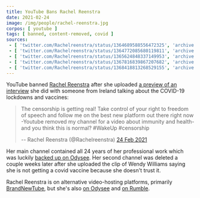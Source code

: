 ```yaml
---
title: YouTube Bans Rachel Reenstra
date: 2021-02-24
image: /img/people/rachel-reenstra.jpg
corpos: [ youtube ]
tags: [ banned, content-removed, covid ]
sources:
 - [ 'twitter.com/Rachelreenstra/status/1364689588556472325', 'archive.is/dKa9r' ]
 - [ 'twitter.com/Rachelreenstra/status/1364772085680119811', 'archive.is/xZ6BH' ]
 - [ 'twitter.com/Rachelreenstra/status/1365624848337149953', 'archive.is/pCTFX' ]
 - [ 'twitter.com/Rachelreenstra/status/1367816839867207682', 'archive.is/kl3Gi' ]
 - [ 'twitter.com/Rachelreenstra/status/1368418813268529155', 'archive.is/xaISY' ]
---
```


YouTube banned [Rachel Reenstra](https://rachelreenstra.net) after she uploaded
[a preview of an
interview](https://odysee.com/@loveyourwildlife:d/when-irish-eyes-are-not-smiling-ireland:6)
she did with someone from Ireland talking about the COVID-19 lockdowns and
vaccines:

> The censorship is getting real! Take control of your right to freedom of
> speech and follow me on the best new platform out there right now -Youtube
> removed my channel for a video about immunity and health- and you think this
> is normal? #WakeUp #censorship
>
> -- Rachel Reenstra (@Rachelreenstra) [24 Feb 2021](https://archive.is/dKa9r)

Her main channel contained all 24 years of her professional work which was
luckily [backed up on Odysee](https://odysee.com/@loveyourwildlife:d). Her
second channel was deleted a couple weeks later after she uploaded the clip of
Wendy Williams saying she is not getting a covid vaccine because she doesn't
trust it.

Rachel Reenstra is on alternative video-hosting platforms, primarily
[BrandNewTube](https://brandnewtube.com/@RachelReenstra), but she's also [on
Odysee](https://odysee.com/@RachelReenstra:6) and [on
Rumble](https://rumble.com/user/RachelReenstra).
